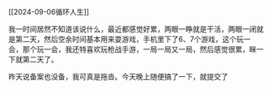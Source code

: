 [[2024-09-06循环人生]]

我一时间居然不知道该说什么，最近都感觉好累，两眼一睁就是干活，两眼一闭就是第二天，然后空余时间基本用来耍游戏，手机里下了6、7个游戏，这个玩一会，那个玩一会，我还特喜欢玩枪战手游，一局一局又一局，然后感觉很累，眯一下就第二天了。

昨天说备案也没备，我可真是拖沓。今天晚上随便搞了一下，就提交了


